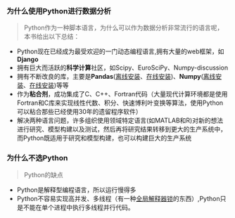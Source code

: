 ### 为什么使用Python进行数据分析
>Python作为一种脚本语言，为什么可以作为数据分析非常流行的语言呢，本书给出以下总结：

+ Python现在已经成为最受欢迎的一门动态编程语言,拥有大量的web框架，如**Django**
+ 拥有巨大而活跃的**科学计算**社区，如Scipy、EuroSciPy、Numpy-discussion
+ 拥有不断改良的库，主要是**Pandas**([离线安装](https://www.lfd.uci.edu/~gohlke/pythonlibs/)、[在线安装](http://pandas.pydata.org/))、**Numpy**([离线安装](https://www.lfd.uci.edu/~gohlke/pythonlibs/)、[在线安装](http://www.numpy.org/))等等
+ 作为**粘合剂**，成功集成了C、C++、Fortran代码（大量现代计算环境都是使用Fortran和C库来实现线性代数、积分、快速博利叶变换等算法，使用Python可以粘合那些已经使用30年的遗留程序软件）
+ 解决两种语言问题，许多组织使用领域特定语言(如MATLAB和R)对新的想法进行研究、模型构建以及测试，然后再将研究结果转移到更大的生产系统中，而Python既适用于研究和模型构建，也可以构建巨大的生产系统

### 为什么不选Python
>Python的缺点
+ Python是解释型编程语言，所以运行慢得多
+ Python不容易实现高并发、多线程（有一种[全局解释器锁](https://baike.baidu.com/item/%E5%85%A8%E5%B1%80%E8%A7%A3%E9%87%8A%E5%99%A8%E9%94%81/13859226?fr=aladdin)的东西）,Python只是不能在单个进程中执行多线程并行代码。